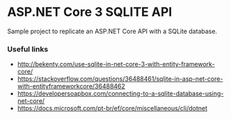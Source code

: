 # ASP.NET Core 3 SQLITE API
Sample project to replicate an ASP.NET Core API with a SQLite database.

### Useful links

* http://bekenty.com/use-sqlite-in-net-core-3-with-entity-framework-core/
* https://stackoverflow.com/questions/36488461/sqlite-in-asp-net-core-with-entityframeworkcore/36488462
* https://developersoapbox.com/connecting-to-a-sqlite-database-using-net-core/
* https://docs.microsoft.com/pt-br/ef/core/miscellaneous/cli/dotnet